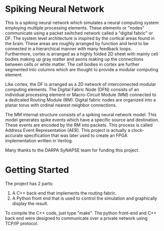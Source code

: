 # Spiking Neural Network

This is a spiking neural network which simulates a neural computing system employing multiple processing elements. These elements or "nodes" communicate using a packet switched network called a "digital fabric" or DF. The system level architecture is inspired by the cortical areas found in the brain. These areas are roughly arranged by function and tend to be connected in a hierarchical manner with many feedback loops. Furthermore, cortex is arranged as a highly folded 2D sheet with mainly cell bodies making up gray matter and axons making up the connections between cells or white matter. The cell bodies in cortex are further segmented into columns which are thought to provide a modular computing element.

Like cortex, the DF is arranged as a 2D network of interconnected modular computing elements. The Digital Fabric Node (DFN) consists of an individual processing
element or Macro-Circuit Module (MM) connected to a dedicated Routing Module (RM). Digital fabric nodes are organized into a planar torus with ordinal nearest
neighbor connections.

The MM internal structure consists of a spiking neural network model. This model generates spike events which have a specific source and destination. These
events are encoded by the RM into packets. This process is called Address Event Representation (AER). This project is actually a clock-accurate specification that was later used to create an FPGA implementation written in Verilog.

Many thanks to the DARPA SyNAPSE team for funding this project.

# Getting Started

The project has 2 parts:
1. A C++ back-end that implements the routing fabric.
2. A Python front end that is used to control the simulation and graphically display the result.

To compile the C++ code, just type "make". The python front-end and C++ back end were designed to communicate over a private network using TCP/IP protocol.
